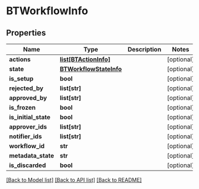 # BTWorkflowInfo

## Properties
Name | Type | Description | Notes
------------ | ------------- | ------------- | -------------
**actions** | [**list[BTActionInfo]**](BTActionInfo.md) |  | [optional] 
**state** | [**BTWorkflowStateInfo**](BTWorkflowStateInfo.md) |  | [optional] 
**is_setup** | **bool** |  | [optional] 
**rejected_by** | **list[str]** |  | [optional] 
**approved_by** | **list[str]** |  | [optional] 
**is_frozen** | **bool** |  | [optional] 
**is_initial_state** | **bool** |  | [optional] 
**approver_ids** | **list[str]** |  | [optional] 
**notifier_ids** | **list[str]** |  | [optional] 
**workflow_id** | **str** |  | [optional] 
**metadata_state** | **str** |  | [optional] 
**is_discarded** | **bool** |  | [optional] 

[[Back to Model list]](../README.md#documentation-for-models) [[Back to API list]](../README.md#documentation-for-api-endpoints) [[Back to README]](../README.md)


